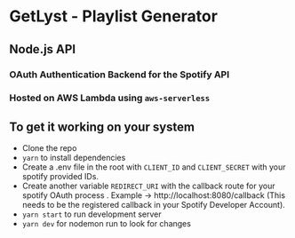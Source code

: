 # GetLyst - Playlist Generator

## Node.js API

### OAuth Authentication Backend for the Spotify API

### Hosted on AWS Lambda using `aws-serverless`

## To get it working on your system

- Clone the repo
- `yarn` to install dependencies
- Create a .env file in the root with `CLIENT_ID` and `CLIENT_SECRET` with your spotify provided IDs.
- Create another variable `REDIRECT_URI` with the callback route for your spotify OAuth process . Example -> http://localhost:8080/callback (This needs to be the registered callback in your Spotify Developer Account).
- `yarn start` to run development server
- `yarn dev` for nodemon run to look for changes
